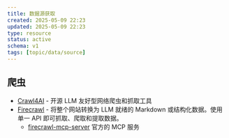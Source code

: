 ```yaml
---
title: 数据源获取
created: 2025-05-09 22:23
updated: 2025-05-09 22:23
type: resource
status: active
schema: v1
tags: [topic/data/source]
---
```


## 爬虫
- [Crawl4AI](https://github.com/unclecode/crawl4ai) - 开源 LLM 友好型网络爬虫和抓取工具
- [Firecrawl](https://github.com/mendableai/firecrawl) - 将整个网站转换为 LLM 就绪的 Markdown 或结构化数据。使用单一 API 即可抓取、爬取和提取数据。
	- [firecrawl-mcp-server](https://github.com/mendableai/firecrawl-mcp-server/?ref=dailydoseofds.com) 官方的 MCP 服务